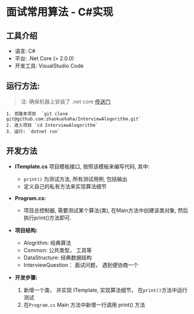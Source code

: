 # 面试常用算法 - C#实现

## 工具介绍
* 语言: C# 
* 平台: .Net Core (> 2.0.0)
* 开发工具: VisualStudio Code

## 运行方法: 

> 注: 确保机器上安装了 .net core [传送门](https://www.microsoft.com/net/core#windowscmd)

    1. 克隆本项目  `git clone git@github.com:zhaokuohaha/InterviewAlogorithm.git`
    2. 进入项目 `cd InterviewAlogorithm`
    3. 运行: `dotnet run`

## 开发方法

* **ITemplate.cs** 项目模板接口, 按照该模板来编写代码, 其中:
    * `print()` 为测试方法, 所有测试用例, 包括输出
    * 定义自己的私有方法来实现算法细节
    
* **Program.cs:** 
    * 项目总控制器, 需要测试某个算法(类), 在Main方法中创建该类对象, 然后执行print()方法即可.

* **项目结构:**
    * Alogrithm: 经典算法
    * Common: 公共类型， 工具等
    * DataStructure: 经典数据结构
    * InterviewQuestion： 面试问题， 遇到便协商一个

* **开发步骤:**
    1. 新增一个类， 并实现 ITemplate, 实现算法细节， 在`print()`方法中运行测试
    2. 在`Program.cs` Main 方法中新增一行调用 print() 方法
